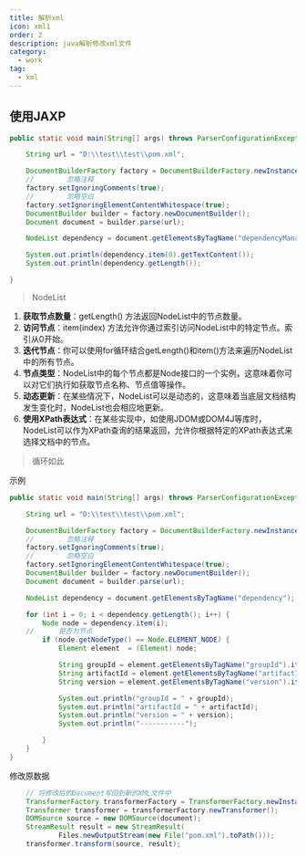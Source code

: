 ```yaml
---
title: 解析xml
icon: xml1
order: 2
description: java解析修改xml文件
category:
  - work
tag:
  - xml 
---
```



## 使用JAXP
```java
public static void main(String[] args) throws ParserConfigurationException, IOException, SAXException {

	String url = "D:\\test\\test\\pom.xml";

	DocumentBuilderFactory factory = DocumentBuilderFactory.newInstance();
	//        忽略注释
	factory.setIgnoringComments(true);
	//        忽略空白
	factory.setIgnoringElementContentWhitespace(true);
	DocumentBuilder builder = factory.newDocumentBuilder();
	Document document = builder.parse(url);

	NodeList dependency = document.getElementsByTagName("dependencyManagement");

	System.out.println(dependency.item(0).getTextContent());
	System.out.println(dependency.getLength());

}
```
> NodeList

1. **获取节点数量**：getLength() 方法返回NodeList中的节点数量。
2. **访问节点**：item(index) 方法允许你通过索引访问NodeList中的特定节点。索引从0开始。
3. **迭代节点**：你可以使用for循环结合getLength()和item()方法来遍历NodeList中的所有节点。
4. **节点类型**：NodeList中的每个节点都是Node接口的一个实例，这意味着你可以对它们执行如获取节点名称、节点值等操作。
5. **动态更新**：在某些情况下，NodeList可以是动态的，这意味着当底层文档结构发生变化时，NodeList也会相应地更新。
6. **使用XPath表达式**：在某些实现中，如使用JDOM或DOM4J等库时，NodeList可以作为XPath查询的结果返回，允许你根据特定的XPath表达式来选择文档中的节点。
> 循环如此

示例
```java
public static void main(String[] args) throws ParserConfigurationException, IOException, SAXException {

	String url = "D:\\test\\test\\pom.xml";

	DocumentBuilderFactory factory = DocumentBuilderFactory.newInstance();
	//        忽略注释
	factory.setIgnoringComments(true);
	//        忽略空白
	factory.setIgnoringElementContentWhitespace(true);
	DocumentBuilder builder = factory.newDocumentBuilder();
	Document document = builder.parse(url);

	NodeList dependency = document.getElementsByTagName("dependency");

	for (int i = 0; i < dependency.getLength(); i++) {
		Node node = dependency.item(i);
	//		是否为节点
		if (node.getNodeType() == Node.ELEMENT_NODE) {
			Element element  = (Element) node;

			String groupId = element.getElementsByTagName("groupId").item(0).getTextContent();
			String artifactId = element.getElementsByTagName("artifactId").item(0).getTextContent();
			String version = element.getElementsByTagName("version").item(0).getTextContent();

			System.out.println("groupId = " + groupId);
			System.out.println("artifactId = " + artifactId);
			System.out.println("version = " + version);
			System.out.println("-----------");

		}
	}
}
```
修改原数据
```java
	// 将修改后的Document写回到新的XML文件中
	TransformerFactory transformerFactory = TransformerFactory.newInstance();
	Transformer transformer = transformerFactory.newTransformer();
	DOMSource source = new DOMSource(document);
	StreamResult result = new StreamResult(
			Files.newOutputStream(new File("pom.xml").toPath()));
	transformer.transform(source, result);
```